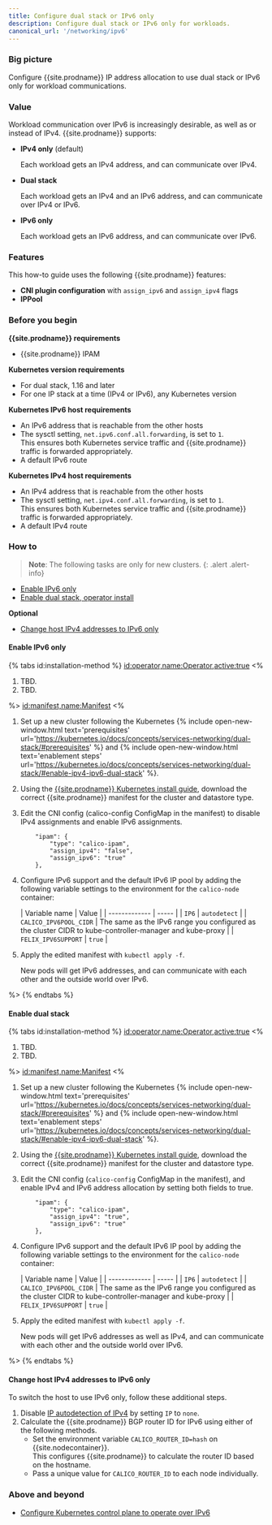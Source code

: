 ```yaml
---
title: Configure dual stack or IPv6 only
description: Configure dual stack or IPv6 only for workloads.
canonical_url: '/networking/ipv6'
---
```


### Big picture

Configure {{site.prodname}} IP address allocation to use dual stack or IPv6 only for workload communications.

### Value

Workload communication over IPv6 is increasingly desirable, as well as or instead of IPv4. {{site.prodname}} supports:

- **IPv4 only** (default)

  Each workload gets an IPv4 address, and can communicate over IPv4. 

- **Dual stack**

  Each workload gets an IPv4 and an IPv6 address, and can communicate over IPv4 or IPv6. 

- **IPv6 only**
   
  Each workload gets an IPv6 address, and can communicate over IPv6.

### Features

This how-to guide uses the following {{site.prodname}} features:

- **CNI plugin configuration** with `assign_ipv6` and `assign_ipv4` flags
- **IPPool**

### Before you begin

**{{site.prodname}} requirements** 

- {{site.prodname}} IPAM  

**Kubernetes version requirements**
  - For dual stack, 1.16 and later
  - For one IP stack at a time (IPv4 or IPv6), any Kubernetes version

**Kubernetes IPv6 host requirements**
  - An IPv6 address that is reachable from the other hosts
  - The sysctl setting, `net.ipv6.conf.all.forwarding`, is set to `1`.    
    This ensures both Kubernetes service traffic and {{site.prodname}} traffic is forwarded appropriately.
  - A default IPv6 route
  
**Kubernetes IPv4 host requirements**
  - An IPv4 address that is reachable from the other hosts
  - The sysctl setting, `net.ipv4.conf.all.forwarding`, is set to `1`.    
    This ensures both Kubernetes service traffic and {{site.prodname}} traffic is forwarded appropriately.
  - A default IPv4 route  

### How to

>**Note**: The following tasks are only for new clusters.
{: .alert .alert-info}

- [Enable IPv6 only](#enable-ipv6-only)
- [Enable dual stack, operator install](#enable-dual-stack)

**Optional**
- [Change host IPv4 addresses to IPv6 only](#change-host-ipv4-addresses-to-ipv6-only)

#### Enable IPv6 only

{% tabs id:installation-method %}
   <id:operator,name:Operator,active:true>
   <%
1. TBD.
1. TBD.

%>
   <id:manifest,name:Manifest>
   <%

1. Set up a new cluster following the Kubernetes {% include open-new-window.html text='prerequisites' url='https://kubernetes.io/docs/concepts/services-networking/dual-stack/#prerequisites' %} and {% include open-new-window.html text='enablement steps' url='https://kubernetes.io/docs/concepts/services-networking/dual-stack/#enable-ipv4-ipv6-dual-stack' %}.

1. Using the [{{site.prodname}} Kubernetes install guide]({{site.baseurl}}/getting-started/kubernetes/self-managed-onprem/onpremises), download the correct {{site.prodname}} manifest for the cluster and datastore type. 

1. Edit the CNI config (calico-config ConfigMap in the manifest) to disable IPv4 assignments and enable IPv6 assignments.
   ```
       "ipam": {
           "type": "calico-ipam",
           "assign_ipv4": "false",
           "assign_ipv6": "true"
       },
   ```

1. Configure IPv6 support and the default IPv6 IP pool by adding the following variable settings to the environment for the `calico-node` container:

   | Variable name | Value |
| ------------- | ----- |
| `IP6`         | `autodetect` |
| `CALICO_IPV6POOL_CIDR` | The same as the IPv6 range you configured as the cluster CIDR to kube-controller-manager and kube-proxy |
| `FELIX_IPV6SUPPORT` | `true` |

1. Apply the edited manifest with `kubectl apply -f`. 

   New pods will get IPv6 addresses, and can communicate with each other and the outside world over IPv6.

%>
   {% endtabs %}

#### Enable dual stack

{% tabs id:installation-method %}
   <id:operator,name:Operator,active:true>
   <%
1. TBD.
1. TBD.

%>
   <id:manifest,name:Manifest>
   <%

1. Set up a new cluster following the Kubernetes {% include open-new-window.html text='prerequisites' url='https://kubernetes.io/docs/concepts/services-networking/dual-stack/#prerequisites' %} and {% include open-new-window.html text='enablement steps' url='https://kubernetes.io/docs/concepts/services-networking/dual-stack/#enable-ipv4-ipv6-dual-stack' %}.

1. Using the [{{site.prodname}} Kubernetes install guide]({{site.baseurl}}/getting-started/kubernetes/self-managed-onprem/onpremises), download the correct {{site.prodname}} manifest for the cluster and datastore type. 

1. Edit the CNI config (`calico-config` ConfigMap in the manifest), and enable IPv4 and IPv6 address allocation by setting both fields to true.

   ```
       "ipam": {
           "type": "calico-ipam",
           "assign_ipv4": "true",
           "assign_ipv6": "true"
       },
   ```

1. Configure IPv6 support and the default IPv6 IP pool by adding the following variable settings to the environment for the `calico-node` container:

   | Variable name | Value |
| ------------- | ----- |
| `IP6`         | `autodetect` |
| `CALICO_IPV6POOL_CIDR` | The same as the IPv6 range you configured as the cluster CIDR to kube-controller-manager and kube-proxy |
| `FELIX_IPV6SUPPORT` | `true` |

1. Apply the edited manifest with `kubectl apply -f`. 
 
   New pods will get IPv6 addresses as well as IPv4, and can communicate with each other and the outside world over IPv6.

%>
   {% endtabs %}


#### Change host IPv4 addresses to IPv6 only

To switch the host to use IPv6 only, follow these additional steps.

1. Disable [IP autodetection of IPv4]({{site.baseurl}}//networking/ip-autodetection) by setting `IP` to `none`.
1. Calculate the {{site.prodname}} BGP router ID for IPv6 using either of the following methods.
   - Set the environment variable `CALICO_ROUTER_ID=hash` on {{site.nodecontainer}}.     
     This configures {{site.prodname}} to calculate the router ID based on the hostname.
   - Pass a unique value for `CALICO_ROUTER_ID` to each node individually. 

### Above and beyond

- [Configure Kubernetes control plane to operate over IPv6]({{site.baseurl}}/networking/ipv6-control-plane)
